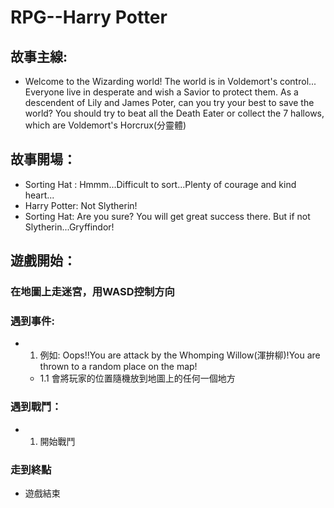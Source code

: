 # RPG--Harry Potter
## 故事主線:
- Welcome to the Wizarding world! The world is in Voldemort's control...
  Everyone live in desperate and wish a Savior to protect them.
  As a descendent of Lily and James Poter, can you try your best to save the world?
  You should try to beat all the Death Eater or collect the 7 hallows, which are Voldemort's Horcrux(分靈體)
## 故事開場：
- Sorting Hat : Hmmm...Difficult to sort...Plenty of courage and kind heart...
-	Harry Potter: Not Slytherin!
-	Sorting Hat: Are you sure? You will get great success there. But if not Slytherin...Gryffindor!
## 遊戲開始：
### 在地圖上走迷宮，用WASD控制方向
### 遇到事件:
- 1. 例如: Oops!!You are attack by the Whomping Willow(渾拚柳)!You are thrown to a random place on the map!
   - 1.1 會將玩家的位置隨機放到地圖上的任何一個地方
### 遇到戰鬥：
- 1. 開始戰鬥
### 走到終點
- 遊戲結束 


<!---
tyynmk25/tyynmk25 is a ✨ special ✨ repository because its `README.md` (this file) appears on your GitHub profile.
You can click the Preview link to take a look at your changes.
--->
